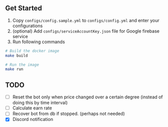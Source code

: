 ## Get Started

1. Copy `configs/config.sample.yml` to `configs/config.yml` and enter your configurations
2. (optional) Add `configs/serviceAccountKey.json` file for Google firebase service
3. Run following commands

``` sh
# Build the docker image
make build

# Run the image
make run
```

## TODO

- [ ] Reset the bot only when price changed over a certain degree (instead of doing this by time interval)
- [ ] Calculate earn rate
- [ ] Recover bot from db if stopped. (perhaps not needed)
- [x] Discord notification
